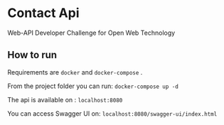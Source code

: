 # Contact Api
Web-API Developer Challenge for Open Web Technology

## How to run

Requirements are `docker` and `docker-compose` .

From the project folder you can run:
```docker-compose up -d```

The api is available on : `localhost:8080`

You can access Swagger UI on:
```localhost:8080/swagger-ui/index.html```